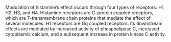 Modulation of histamine’s effect occurs through four types of receptors: H1, H2, H3, and H4. Histamine receptors are G-protein coupled receptors, which are 7-transmembrane chain proteins that mediate the effect of several molecules. H1 receptors are Gq coupled receptors. Its downstream effects are mediated by increased activity of phospholipase C, increased cytoplasmic calcium, and a subsequent increase in protein kinase C activity.